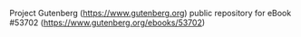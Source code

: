 Project Gutenberg (https://www.gutenberg.org) public repository for
eBook #53702 (https://www.gutenberg.org/ebooks/53702)
